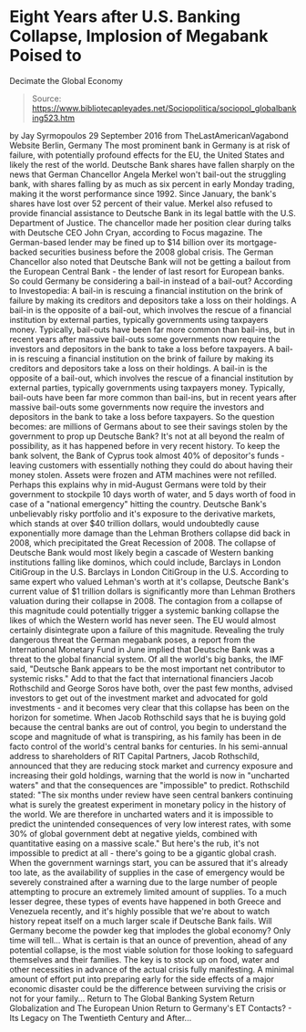 # Eight Years after U.S. Banking Collapse, Implosion of Megabank Poised to 
Decimate the Global Economy

> Source: https://www.bibliotecapleyades.net/Sociopolitica/sociopol_globalbanking523.htm

by Jay Syrmopoulos 29 September 2016 from TheLastAmericanVagabond Website
Berlin, Germany
The most prominent bank in Germany is at risk of failure, with potentially profound effects for the EU, the United States and likely the rest of the world. Deutsche Bank shares have fallen sharply on the news that German Chancellor Angela Merkel won't bail-out the struggling bank, with shares falling by as much as six percent in early Monday trading, making it the worst performance since 1992.
Since January, the bank's shares have lost over 52 percent of their value. Merkel also refused to provide financial assistance to Deutsche Bank in its legal battle with the U.S. Department of Justice.
The chancellor made her position clear during talks with Deutsche CEO John Cryan, according to Focus magazine. The German-based lender may be fined up to $14 billion over its mortgage-backed securities business before the 2008 global crisis. The German Chancellor also noted that Deutsche Bank will not be getting a bailout from the European Central Bank - the lender of last resort for European banks. So could Germany be considering a bail-in instead of a bail-out? According to Investopedia:
A bail-in is rescuing a financial institution on the brink of failure by making its creditors and depositors take a loss on their holdings. A bail-in is the opposite of a bail-out, which involves the rescue of a financial institution by external parties, typically governments using taxpayers money. Typically, bail-outs have been far more common than bail-ins, but in recent years after massive bail-outs some governments now require the investors and depositors in the bank to take a loss before taxpayers.
A bail-in is rescuing a financial institution on the brink of failure by making its creditors and depositors take a loss on their holdings.
A bail-in is the opposite of a bail-out, which involves the rescue of a financial institution by external parties, typically governments using taxpayers money.
Typically, bail-outs have been far more common than bail-ins, but in recent years after massive bail-outs some governments now require the investors and depositors in the bank to take a loss before taxpayers.
So the question becomes:
are millions of Germans about to see their savings stolen by the government to prop up Deutsche Bank?
It's not at all beyond the realm of possibility, as it has happened before in very recent history.
To keep the bank solvent, the Bank of Cyprus took almost 40% of depositor's funds - leaving customers with essentially nothing they could do about having their money stolen. Assets were frozen and ATM machines were not refilled. Perhaps this explains why in mid-August Germans were told by their government to stockpile 10 days worth of water, and 5 days worth of food in case of a "national emergency" hitting the country. Deutsche Bank's unbelievably risky portfolio and it's exposure to the derivative markets, which stands at over $40 trillion dollars, would undoubtedly cause exponentially more damage than the Lehman Brothers collapse did back in 2008, which precipitated the Great Recession of 2008. The collapse of Deutsche Bank would most likely begin a cascade of Western banking institutions falling like dominos, which could include,
Barclays in London CitiGroup in the U.S.
Barclays in London
CitiGroup in the U.S.
According to same expert who valued Lehman's worth at it's collapse, Deutsche Bank's current value of $1 trillion dollars is significantly more than Lehman Brothers valuation during their collapse in 2008. The contagion from a collapse of this magnitude could potentially trigger a systemic banking collapse the likes of which the Western world has never seen. The EU would almost certainly disintegrate upon a failure of this magnitude. Revealing the truly dangerous threat the German megabank poses, a report from the International Monetary Fund in June implied that Deutsche Bank was a threat to the global financial system. Of all the world's big banks, the IMF said,
"Deutsche Bank appears to be the most important net contributor to systemic risks."
Add to that the fact that international financiers Jacob Rothschild and George Soros have both, over the past few months, advised investors to get out of the investment market and advocated for gold investments - and it becomes very clear that this collapse has been on the horizon for sometime. When Jacob Rothschild says that he is buying gold because the central banks are out of control, you begin to understand the scope and magnitude of what is transpiring, as his family has been in de facto control of the world's central banks for centuries. In his semi-annual address to shareholders of RIT Capital Partners, Jacob Rothschild, announced that they are reducing stock market and currency exposure and increasing their gold holdings, warning that the world is now in "uncharted waters" and that the consequences are "impossible" to predict. Rothschild stated:
"The six months under review have seen central bankers continuing what is surely the greatest experiment in monetary policy in the history of the world. We are therefore in uncharted waters and it is impossible to predict the unintended consequences of very low interest rates, with some 30% of global government debt at negative yields, combined with quantitative easing on a massive scale."
But here's the rub, it's not impossible to predict at all - there's going to be a gigantic global crash. When the government warnings start, you can be assured that it's already too late, as the availability of supplies in the case of emergency would be severely constrained after a warning due to the large number of people attempting to procure an extremely limited amount of supplies. To a much lesser degree, these types of events have happened in both Greece and Venezuela recently, and it's highly possible that we're about to watch history repeat itself on a much larger scale if Deutsche Bank fails. Will Germany become the powder keg that implodes the global economy? Only time will tell... What is certain is that an ounce of prevention, ahead of any potential collapse, is the most viable solution for those looking to safeguard themselves and their families. The key is to stock up on food, water and other necessities in advance of the actual crisis fully manifesting.
A minimal amount of effort put into preparing early for the side effects of a major economic disaster could be the difference between surviving the crisis or not for your family...
Return to The Global Banking System
Return Globalization and The European Union
Return to Germany's ET Contacts? - Its Legacy on The Twentieth Century and After...
